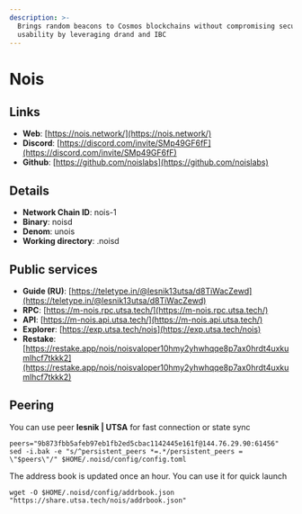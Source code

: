 ```yaml
---
description: >-
  Brings random beacons to Cosmos blockchains without compromising security or
  usability by leveraging drand and IBC
---
```


# Nois



## Links

* **Web**: [https://nois.network/](https://nois.network/)
* **Discord**: [https://discord.com/invite/SMp49GF6fF](https://discord.com/invite/SMp49GF6fF)
* **Github**: [https://github.com/noislabs](https://github.com/noislabs)

## **Details**

* **Network Chain ID**: nois-1
* **Binary**: noisd
* **Denom**: unois
* **Working directory**: .noisd

## Public services

* **Guide (RU)**: [https://teletype.in/@lesnik13utsa/d8TiWacZewd](https://teletype.in/@lesnik13utsa/d8TiWacZewd)
* **RPC**: [https://m-nois.rpc.utsa.tech/](https://m-nois.rpc.utsa.tech/)
* **API**: [https://m-nois.api.utsa.tech/](https://m-nois.api.utsa.tech/)
* **Explorer**: [https://exp.utsa.tech/nois](https://exp.utsa.tech/nois)
* **Restake**: [https://restake.app/nois/noisvaloper10hmy2yhwhqqe8p7ax0hrdt4uxkumlhcf7tkkk2](https://restake.app/nois/noisvaloper10hmy2yhwhqqe8p7ax0hrdt4uxkumlhcf7tkkk2)

## Peering

You can use peer **lesnik | UTSA** for fast connection or state sync

```shell
peers="9b873fbb5afeb97eb1fb2ed5cbac1142445e161f@144.76.29.90:61456"
sed -i.bak -e "s/^persistent_peers *=.*/persistent_peers = \"$peers\"/" $HOME/.noisd/config/config.toml
```

The address book is updated once an hour. You can use it for quick launch

```shell
wget -O $HOME/.noisd/config/addrbook.json "https://share.utsa.tech/nois/addrbook.json"
```

